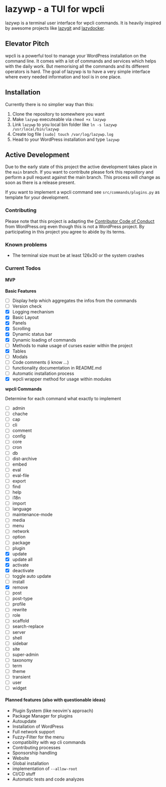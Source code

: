 # lazywp - a TUI for wpcli

lazywp is a terminal user interface for wpcli commands. It is heavily inspired by awesome projects like [lazygit](https://github.com/jesseduffield/lazygit) and [lazydocker](https://github.com/jesseduffield/lazydocker).

## Elevator Pitch

wpcli is a powerful tool to manage your WordPress installation on the command line. It comes with a lot of commands and services which helps with the daily work. But memorising all the commands and its different operators is hard. The goal of lazywp is to have a very simple interface where every needed information and tool is in one place.

## Installation

Currently there is no simplier way than this:
1. Clone the repository to somewhere you want
1. Make `lazywp` executeable via `chmod +x lazywp`
1. Link `lazywp` to you local bin folder like `ln -s lazywp /usr/local/bin/lazywp`
1. Create log file `[sudo] touch /var/log/lazywp.log`
1. Head to your WordPress installation and type `lazywp`

## Active Development

Due to the early state of this project the active development takes place in the `main` branch. If you want to contribute please fork this repository and perform a pull request against the main branch. This process will change as soon as there is a release present.

If you want to implement a wpcli command see `src/commands/plugins.py` as template for your development.

### Contributing

Please note that this project is adapting the [Contributor Code of Conduct](https://learn.wordpress.org/online-workshops/code-of-conduct/) from WordPress.org even though this is not a WordPress project. By participating in this project you agree to abide by its terms.

### Known problems

* The terminal size must be at least 126x30 or the system crashes

### Current Todos

#### MVP

**Basic Features**
* [ ] Display help which aggregates the infos from the commands
* [ ] Version check
* [x] Logging mechanism
* [x] Basic Layout
 * [x] Panels
 * [x] Scrolling
 * [x] Dynamic status bar
* [x] Dynamic loading of commands
* [ ] Methods to make usage of curses easier within the project
 * [x] Tables
 * [ ] Modals 
* [ ] Code comments (i know ...)
* [ ] functionality documentation in README.md
* [ ] Automatic installation process
* [x] wpcli wrapper method for usage within modules

**wpcli Commands**

Determine for each command what exactly to implement

* [ ] admin
* [ ] chache
* [ ] cap
* [ ] cli
* [ ] comment
* [ ] config
* [ ] core
* [ ] cron
* [ ] db
* [ ] dist-archive
* [ ] embed
* [ ] eval
* [ ] eval-file
* [ ] export
* [ ] find
* [ ] help
* [ ] i18n
* [ ] import
* [ ] language
* [ ] maintenance-mode
* [ ] media
* [ ] menu
* [ ] network
* [ ] option
* [ ] package
* [ ] plugin
 * [x] update
 * [x] update all
 * [x] activate
 * [x] deactivate
 * [ ] toggle auto update
 * [ ] install
 * [x] remove
* [ ] post
* [ ] post-type
* [ ] profile
* [ ] rewrite
* [ ] role
* [ ] scaffold
* [ ] search-replace
* [ ] server
* [ ] shell
* [ ] sidebar
* [ ] site
* [ ] super-admin
* [ ] taxonomy
* [ ] term
* [ ] theme
* [ ] transient
* [ ] user
* [ ] widget

#### Planned features (also with questionable ideas)

* Plugin System (like neovim's approach)
* Package Manager for plugins
* Autoupdate
* Installation of WordPress
* Full network support
* Fuzzy-Filter for the menu
* compatibility with wp cli commands
* Contributing processes
* Sponsorship handling
* Website
* Global installation
* implementation of `--allow-root`
* CI/CD stuff
* Automatic tests and code analyzes
